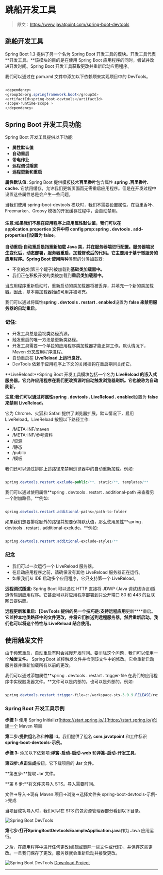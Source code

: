 # 跳船开发工具

> 原文：<https://www.javatpoint.com/spring-boot-devtools>

## 跳船开发工具

Spring Boot 1.3 提供了另一个名为 Spring Boot 开发工具的模块。开发工具代表**开发工具。**该模块的目的是在使用 Spring Boot 应用程序的同时，尝试并改进开发时间。Spring Boot 开发工具获取更改并重新启动应用程序。

我们可以通过在 pom.xml 文件中添加以下依赖项来实现项目中的 DevTools。

```java

<dependency>
<groupId>org.springframework.boot</groupId>
<artifactId>spring-boot-devtools</artifactId>
<scope>runtime<scope >
</dependency>

```

## Spring Boot 开发工具功能

Spring Boot 开发工具提供以下功能:

*   **属性默认值**
*   **自动重启**
*   **带电作业**
*   **远程调试隧道**
*   **远程更新和重启**

**属性默认值:** Spring Boot 提供模板技术**百里香叶**包含属性 **spring .百里香叶. cache.** 它禁用缓存，允许我们更新页面而无需重启应用程序。但是在开发过程中设置这些属性总是会产生一些问题。

当我们使用 spring-boot-devtools 模块时，我们不需要设置属性。在百里香叶、Freemarker、Groovy 模板的开发缓存过程中，会自动禁用。

#### 注意:如果我们不想在应用程序上应用属性默认值，我们可以在 application.properties 文件中将 config prop:spring . devtools . add-properties[]设置为 false。

**自动重启:**自动重启是指重新加载 Java 类，并在服务器端进行配置。服务器端发生变化后，动态部署，服务器重启，加载修改后的代码。它主要用于基于微服务的应用程序。Spring Boot 使用**两种**类型的分类加载器:

*   不变的类(第三个罐子)被加载到**基础类加载器中。**
*   我们正在积极开发的类被加载到**重启类加载器中。**

当应用程序重新启动时，重新启动的类加载器将被丢弃，并填充一个新的类加载器。因此，基本类加载器始终可用并被填充。

我们可以通过将属性**spring . devtools . restart . enabled**设置为 **false 来禁用服务器的自动重启。**

### 记住:

*   开发工具总是监视类路径资源。
*   触发重启的唯一方法是更新类路径。
*   开发工具需要一个单独的应用程序类加载器才能正常工作。默认情况下，Maven 分叉应用程序进程。
*   自动重启在 **LiveReload 上运行良好。**
*   DevTools 依赖于应用程序上下文的关闭挂钩在重启期间关闭它。

**LiveReload:**Spring Boot 开发工具模块包括一个名为 **LiveReload 的嵌入式服务器。**它允许应用程序在我们更改资源时自动触发浏览器刷新。它也被称为**自动刷新。**

**注意:**我们可以通过将属性**spring . devtools . LiveReload . enabled**设置为 **false 来禁用 LiveReload。**

它为 Chrome、火狐和 Safari 提供了浏览器扩展。默认情况下，启用 LiveReload。LiveReload 按照以下路径工作:

*   /META-INF/maven
*   /META-INF/参考资料
*   /资源
*   /静态
*   /public
*   /模板

我们还可以通过排除上述路径来禁用浏览器中的自动重新加载。例如:

```java

spring.devtools.restart.exclude=public/**, static/**, templates/**

```

我们可以通过使用属性**spring . devtools . restart . additional-path 来查看另一个附加路径。**例如:

```java

spring.devtools.restart.additional-paths=/path-to-folder

```

如果我们想要排除额外的路径并想要保持默认值，那么使用属性**spring . devtools . restart . additional-exclude。**例如:

```java

spring.devtools.restart.additional-exclude=styles/**

```

### 纪念

*   我们可以一次运行一个 LiveReload 服务器。
*   在启动应用程序之前，请确保没有其他 LiveReload 服务器正在运行。
*   如果我们从 IDE 启动多个应用程序，它只支持第一个 LiveReload。

**远程调试隧道:** Spring Boot 可以通过 HTTP 直接将 JDWP (Java 调试线协议)隧道传输到应用程序。它甚至可以将应用程序部署到只公开端口 80 和 443 的互联网云提供商。

**远程更新和重启:【DevTools 提供的另一个技巧是:支持远程应用**更新****重启。**它监控本地类路径中的文件更改，并将它们推送到远程服务器，然后重新启动。我们也可以将这个特性与 LiveReload 结合使用。**

## 使用触发文件

由于频繁重启，自动重启有时会减慢开发时间。要消除这个问题，我们可以使用一个**触发文件。** Spring Boot 监控触发文件并检测该文件中的修改。它会重新启动服务器并重新加载所有以前的更改。

我们可以通过添加属性**spring . devtools . restart . trigger-file 在我们的应用程序中实现触发器文件。**文件可以是内部的，也可以是外部的。例如:

```java

spring.devtools.restart.trigger-file=c:/workspace-sts-3.9.9.RELEASE/restart-trigger.txt

```

### Spring Boot 开发工具示例

**步骤 1:** 使用 Spring Initializr[https://start.spring.io/.](https://start.spring.io/)创建一个 Maven 项目

**第二步:**提供**组**名称和**神器** Id。我们提供了组名 **com.javatpoint** 和工件标识**spring-boot-devtools-示例。**

**步骤 3:** 添加以下依赖项:**弹簧-启动-启动-web** 和**弹簧-启动-开发工具**。

**第四步:**点击**生成**按钮。它下载项目的 **Jar** 文件。

**第五步:**提取 Jar 文件。

**第 6 步:**将文件夹导入 STS。导入需要时间。

文件->导入->现有 Maven 项目->浏览->选择文件夹 spring-boot-devtools-示例->完成

当项目成功导入时，我们可以在 STS 的包资源管理器部分看到以下目录。

![Spring Boot DevTools](../img/a2583d22b1b615740ae44f981913c6bb.png)

**第七步:**打开**SpringBootDevtoolsExampleApplication.java**作为 Java 应用运行。

之后，在应用程序中进行任何更改(编辑或删除一些文件或代码)，并保存这些更改。一旦我们保存了更改，服务器就会重新启动并接受更改。

![Spring Boot DevTools](../img/0dea08e1ab3ebc633b4f4d644228b7c6.png)
[Download Project](https://static.javatpoint.com/springboot/download/spring-boot-devtools-example.zip)

* * *